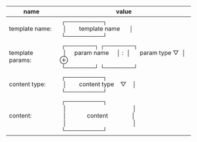 

| name  |  value  |
| ------------ | ------------ | 
| template name: |&nbsp;┌─────────┐<br/>&nbsp;&nbsp;│&nbsp;&nbsp;&nbsp;&nbsp;&nbsp;&nbsp;&nbsp;&nbsp;template name&nbsp;&nbsp;&nbsp;&nbsp;&nbsp;&nbsp;│<br/>&nbsp;└─────────┘ |
| template params: | &nbsp;┌───────┐&nbsp;┌───────┐<br/>&nbsp;&nbsp;│&nbsp;&nbsp;&nbsp;&nbsp;&nbsp;param name&nbsp;&nbsp;&nbsp;&nbsp;&nbsp;│ :&nbsp;&nbsp;│&nbsp;&nbsp;&nbsp;&nbsp;&nbsp;&nbsp;param type&nbsp;▽&nbsp;&nbsp;│ ⊕<br/>&nbsp;└───────┘&nbsp;└───────┘ |
| content type: |&nbsp;┌─────────┐<br/>&nbsp;&nbsp;│&nbsp;&nbsp;&nbsp;&nbsp;&nbsp;&nbsp;&nbsp;&nbsp;content type&nbsp;&nbsp;&nbsp;&nbsp;▽&nbsp;&nbsp;&nbsp;&nbsp;│</br>&nbsp;└─────────┘ |
| content: |&nbsp;┌─────────┐<br/>&nbsp;&nbsp;│&nbsp;&nbsp;&nbsp;&nbsp;&nbsp;&nbsp;&nbsp;&nbsp;&nbsp;&nbsp;&nbsp;&nbsp;&nbsp;&nbsp;&nbsp;&nbsp;&nbsp;&nbsp;&nbsp;&nbsp;&nbsp;&nbsp;&nbsp;&nbsp;&nbsp;&nbsp;&nbsp;&nbsp;&nbsp;&nbsp;&nbsp;&nbsp;&nbsp;&nbsp;&nbsp;&nbsp;&nbsp;&nbsp;&nbsp;&nbsp;&nbsp;&nbsp;│<br/>&nbsp;&nbsp;│&nbsp;&nbsp;&nbsp;&nbsp;&nbsp;&nbsp;&nbsp;&nbsp;&nbsp;&nbsp;&nbsp;&nbsp;&nbsp;content&nbsp;&nbsp;&nbsp;&nbsp;&nbsp;&nbsp;&nbsp;&nbsp;&nbsp;&nbsp;&nbsp;&nbsp;&nbsp;&nbsp;&nbsp;│</br>&nbsp;&nbsp;│&nbsp;&nbsp;&nbsp;&nbsp;&nbsp;&nbsp;&nbsp;&nbsp;&nbsp;&nbsp;&nbsp;&nbsp;&nbsp;&nbsp;&nbsp;&nbsp;&nbsp;&nbsp;&nbsp;&nbsp;&nbsp;&nbsp;&nbsp;&nbsp;&nbsp;&nbsp;&nbsp;&nbsp;&nbsp;&nbsp;&nbsp;&nbsp;&nbsp;&nbsp;&nbsp;&nbsp;&nbsp;&nbsp;&nbsp;&nbsp;&nbsp;&nbsp;│<br/>&nbsp;└─────────┘ |